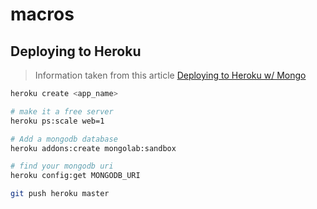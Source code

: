 # macros

## Deploying to Heroku

> Information taken from this article [Deploying to Heroku w/
Mongo](https://medium.com/make-school/how-to-deploy-your-node-js-mongodb-app-to-the-web-using-heroku-63d4bccf2675)

```bash
heroku create <app_name>

# make it a free server
heroku ps:scale web=1

# Add a mongodb database
heroku addons:create mongolab:sandbox

# find your mongodb uri
heroku config:get MONGODB_URI

git push heroku master
```
